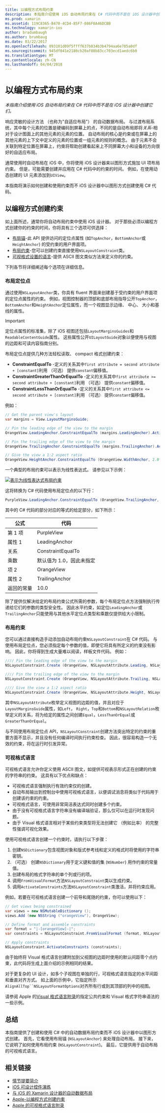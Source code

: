 ```yaml
---
title: 以编程方式布局约束
description: 本指南介绍使用 iOS 自动布局约束在 C# 代码中而不是在 iOS 设计器中创建它们。
ms.prod: xamarin
ms.assetid: 119C8365-B470-4CD4-85F7-086F0A46DCBB
ms.technology: xamarin-ios
author: bradumbaugh
ms.author: brumbaug
ms.date: 03/22/2017
ms.openlocfilehash: 093101d09f5ffff637b034b3b4794aa6e785a0df
ms.sourcegitcommit: 945df041e2180cb20af08b83cc703ecd1aedc6b0
ms.translationtype: MT
ms.contentlocale: zh-CN
ms.lasthandoff: 04/04/2018
---
```

# <a name="programmatic-layout-constraints"></a>以编程方式布局约束

_本指南介绍使用 iOS 自动布局约束在 C# 代码中而不是在 iOS 设计器中创建它们。_

响应灵敏的设计方法 （也称为"自适应布局"） 的自动数据布局。 与过渡布局系统，其中每个元素的位置是硬编码到屏幕上的点，不同的是自动布局即将*关系*-相对于设计图面上的其他元素的元素的位置。 自动布局的核心是约束或在屏幕上的其他元素的上下文中定义的元素的位置或一组元素的规则的概念。 由于元素不会关联到特定位置在屏幕上，约束将帮助创建看起来上不同屏幕大小和设备的方向很好的自适应布局。

通常使用时自动布局在 iOS 中，你将使用 iOS 设计器来以图形方式施加 UI 项布局约束。 但是，可能需要创建并应用在 C# 代码中的约束的时间。 例如，在使用动态创建的 UI 元素添加到`UIView`。

本指南将演示如何创建和使用约束而不 iOS 设计器中以图形方式创建使用 C# 代码。

<a name="Creating-Constraints-Programmatically" />

## <a name="creating-constraints-programmatically"></a>以编程方式创建约束

如上面所述，通常你将自动布局约束中使用 iOS 设计器。 对于那些必须以编程方式创建你的约束的时间，你将具有三个选项可供选择：

* [布局锚](#Layout-Anchors)-此 API 提供访问的定位点属性 (如`TopAnchor`，`BottomAnchor`或`HeightAnchor`) 的受约束的用户界面项。
* [布局约束](#Layout-Constraints)-您可以创建约束直接使用`NSLayoutConstraint`类。
* [可视格式设置的语言](#Visual-Format-Language)-提供 ASCII 图文类似方法来定义你的约束。

下列各节将详细阐述每个选项在详细信息。

<a name="Layout-Anchors" />

### <a name="layout-anchors"></a>布局定位点

通过使用`NSLayoutAnchor`类，你具有 fluent 界面来创建基于受约束的用户界面项的定位点属性的约束。 例如，视图控制器的顶部和底部布局指导公开`TopAnchor`，`BottomAnchor`和`HeightAnchor`定位属性，而一个视图显示边缘、 中心、 大小和基线的属性。

> [!IMPORTANT]
> 定位点属性的标准集，除了 iOS 视图还包括`LayoutMarginsGuides`和`ReadableContentGuide`属性。 这些属性公开`UILayoutGuide`对象以便使用与视图的边距和可读内容指南分别。

布局定位点提供几种方法轻松读取、 compact 格式创建约束：

- **ConstraintEqualTo** -定义的关系其中`first attribute = second attribute + [constant]`利用 （可选） 提供`constant`偏移值。
- **ConstraintGreaterThanOrEqualTo** -定义的关系其中`first attribute >= second attribute + [constant]`利用 （可选） 提供`constant`偏移值。
- **ConstraintLessThanOrEqualTo** -定义的关系其中`first attribute <= second attribute + [constant]`利用 （可选） 提供`constant`偏移值。

例如：

```csharp
// Get the parent view's layout
var margins = View.LayoutMarginsGuide;

// Pin the leading edge of the view to the margin
OrangeView.LeadingAnchor.ConstraintEqualTo (margins.LeadingAnchor).Active = true;

// Pin the trailing edge of the view to the margin
OrangeView.TrailingAnchor.ConstraintEqualTo (margins.TrailingAnchor).Active = true;

// Give the view a 1:2 aspect ratio
OrangeView.HeightAnchor.ConstraintEqualTo (OrangeView.WidthAnchor, 2.0f);
```

一个典型的布局约束可以表示为线性表达式。 请参见以下示例：

[![](programmatic-layout-constraints-images/graph01.png "表示为线性表达式布局约束")](programmatic-layout-constraints-images/graph01.png#lightbox)

这将转换为 C# 代码使用布局定位点的以下行：

```csharp
PurpleView.LeadingAnchor.ConstraintEqualTo (OrangeView.TrailingAnchor, 10).Active = true; 
```

其中的 C# 代码的部分对应的等式的给定部分，如下所示：

|公式|代码|
|---|---|
|第 1 项|PurpleView|
|属性 1|LeadingAnchor|
|关系|ConstraintEqualTo|
|乘数|默认值为 1.0，因此未指定|
|项 2|OrangeView|
|属性 2|TrailingAnchor|
|返回的常量|10.0|

除了提供仅解决给定的布局约束公式所需的参数，每个布局定位点方法强制执行传递给它们的参数的类型安全性。 因此水平约束，如定位`LeadingAnchor`或`TrailingAnchor`只能使用与其他水平定位点类型和乘数仅提供给大小限制。

<a name="Layout-Constraints" />

### <a name="layout-constraints"></a>布局约束

您可以通过直接构造手动添加自动布局约束`NSLayoutConstraint`在 C# 代码。 与使用布局定位点，您必须指定每个参数的值，即使它将具有所定义的约束没有影响。 因此，你将得到生成大量难以阅读，样板文件代码。 例如：

```csharp
//// Pin the leading edge of the view to the margin
NSLayoutConstraint.Create (OrangeView, NSLayoutAttribute.Leading, NSLayoutRelation.Equal, View, NSLayoutAttribute.LeadingMargin, 1.0f, 0.0f).Active = true;

//// Pin the trailing edge of the view to the margin
NSLayoutConstraint.Create (OrangeView, NSLayoutAttribute.Trailing, NSLayoutRelation.Equal, View, NSLayoutAttribute.TrailingMargin, 1.0f, 0.0f).Active = true;

//// Give the view a 1:2 aspect ratio
NSLayoutConstraint.Create (OrangeView, NSLayoutAttribute.Height, NSLayoutRelation.Equal, OrangeView, NSLayoutAttribute.Width, 2.0f, 0.0f).Active = true;
```

其中`NSLayoutAttribute`枚举定义视图的边距的值，并且对应于`LayoutMarginsGuide`属性，如`Left`， `Right`，`Top`和`Bottom`和`NSLayoutRelation`枚举定义的关系，将为给定的属性之间创建`Equal`，`LessThanOrEqual`或`GreaterThanOrEqual`。

与不同使用布局定位点 API，`NSLayoutConstraint`创建方法突出特定的约束的重要方面不显示，并且没有任何编译时间执行约束检查。 因此，很容易构造一个无效的约束，将在运行时引发异常。

<a name="Visual-Format-Language" />

### <a name="visual-format-language"></a>可视格式语言

可视格式语言允许你定义使用 ASCII 图文，如提供可视表示形式正在创建的约束的字符串的约束。 这具有以下优点和缺点：

- 可视格式语言强制执行有效约束仅的创建。
 - 自动布局输出到控制台中使用可视格式语言，以便调试消息将类似于代码用于创建该约束的约束。
 - 可视格式语言，可使用非常简洁表达式同时创建多个约束。
 - 由于没有可视格式语言字符串没有编译端验证，那么仅可以在运行时发现问题。
 - 由于 Visual 格式语言相对于某些约束类型将无法创建它 （例如比率） 的完整性强调可视化效果。

使用可视格式语言创建一个约束时，请执行以下步骤：

1. 创建`NSDictionary`包含视图对象和版式参考线和定义的格式时将使用的字符串密钥。
2. （可选） 创建`NSDictionary`用于定义键和值的集 (`NSNumber`) 用作约束的常量值。
3. 创建布局的格式字符串的单个列或行的项。
4. 调用`FromVisualFormat`方法`NSLayoutConstraint`类以生成约束。
5. 调用`ActivateConstraints`方法`NSLayoutConstraint`类激活，并将约束应用。

例如，若要在可视格式语言创建一个前导和尾随的约束，你可以使用以下：

```csharp
// Get views being constrained
var views = new NSMutableDictionary (); 
views.Add (new NSString ("orangeView"), OrangeView);

// Define format and assemble constraints
var format = "|-[orangeView]-|";
var constraints = NSLayoutConstraint.FromVisualFormat (format, NSLayoutFormatOptions.AlignAllTop, null, views);

// Apply constraints
NSLayoutConstraint.ActivateConstraints (constraints);
```

由于始终将 Visual 格式语言创建附加到父视图的边距时使用的默认间距零个点约束，此代码将生成上面介绍的示例相同的结果。

对于更复杂的 UI 设计，如多个子视图在单独的行，可视格式语言指定的水平间距和垂直对齐方式。 如上面的示例中，它指定所示`AlignAllTop``NSLayoutFormatOptions`对齐所有行或到其顶部的列中的视图。

请参阅 Apple 的[Visual 格式语言附录](https://developer.apple.com/library/ios/documentation/UserExperience/Conceptual/AutolayoutPG/VisualFormatLanguage.html#//apple_ref/doc/uid/TP40010853-CH27-SW1)的指定公共约束和 Visual 格式字符串语法的一些示例。

<a name="Summary" />

## <a name="summary"></a>总结

本指南提供了创建和使用 C# 中的自动数据布局约束而不 iOS 设计器中以图形方式创建。 首先，它看使用布局锚 (`NSLayoutAnchor`) 来处理自动布局。 接下来，它说明了如何使用布局约束 (`NSLayoutConstraint`)。 最后，它提供用于自动布局的可视格式语言。

## <a name="related-links"></a>相关链接

- [情节提要简介](~/ios/user-interface/storyboards/index.md)
- [iOS 可设计控件演练](~/ios/user-interface/designer/ios-designable-controls-walkthrough.md)
- [与 iOS 的 Xamarin 设计器的自动数据布局](~/ios/user-interface/designer/designer-auto-layout.md#modifying-in-code)
- [Apple-以编程方式创建约束](https://developer.apple.com/library/ios/documentation/UserExperience/Conceptual/AutolayoutPG/ProgrammaticallyCreatingConstraints.html#//apple_ref/doc/uid/TP40010853-CH16-SW1)
- [Apple 的可视格式语言附录](https://developer.apple.com/library/ios/documentation/UserExperience/Conceptual/AutolayoutPG/VisualFormatLanguage.html#//apple_ref/doc/uid/TP40010853-CH27-SW1)
